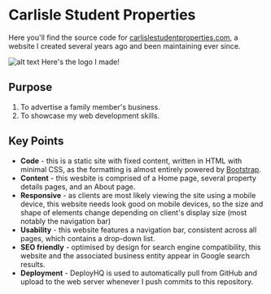 # Carlisle Student Properties

Here you'll find the source code for [carlislestudentproperties.com](https://www.carlislestudentproperties.com), a website I created several years ago and been maintaining ever since.

![alt text](https://carlislestudentproperties.co.uk/favicon.ico "Carlisle Student Properties Website Logo") Here's the logo I made!

## Purpose

1. To advertise a family member's business.
2. To showcase my web development skills.

## Key Points

* __Code__ - this is a static site with fixed content, written in HTML with minimal CSS, as the formatting is almost entirely powered by [Bootstrap](https://github.com/twbs/bootstrap). 
* __Content__ - this wesbite is comprised of a Home page, several property details pages, and an About page.
* __Responsive__ - as clients are most likely viewing the site using a mobile device, this website needs look good on mobile devices,  so the size and shape of elements change depending on client's display size (most notably the navigation bar)
* __Usability__ - this website features a navigation bar, consistent across all pages, which contains a drop-down list. 
* __SEO friendly__ - optimised by design for search engine compatibility, this website and the associated business entity appear in Google search results.
* __Deployment__ - DeployHQ is used to automatically pull from GitHub and upload to the web server whenever I push commits to this repository.